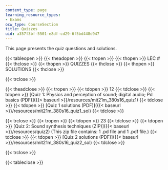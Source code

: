 ```yaml
---
content_type: page
learning_resource_types:
- Exams
ocw_type: CourseSection
title: Quizzes
uid: a357f3bf-5501-e8df-cd29-6f5bd448d947
---
```


This page presents the quiz questions and solutions.

{{< tableopen >}}
{{< theadopen >}}
{{< tropen >}}
{{< thopen >}}
LEC #
{{< thclose >}}
{{< thopen >}}
QUIZZES
{{< thclose >}}
{{< thopen >}}
SOLUTIONS
{{< thclose >}}

{{< trclose >}}

{{< theadclose >}}
{{< tropen >}}
{{< tdopen >}}
12
{{< tdclose >}}
{{< tdopen >}}
[Quiz 1: Physics and perception of sound; digital audio; Pd basics (PDF)]({{< baseurl >}}/resources/mit21m_380s16_quiz1)
{{< tdclose >}}
{{< tdopen >}}
[Quiz 1 solutions (PDF)]({{< baseurl >}}/resources/mit21m_380s16_quiz1_sol)
{{< tdclose >}}

{{< trclose >}}
{{< tropen >}}
{{< tdopen >}}
23
{{< tdclose >}}
{{< tdopen >}}
[Quiz 2: Sound synthesis techniques (ZIP)]({{< baseurl >}}/resources/quiz2) (This zip file contains: 1 .pd file and 1 .pdf file.)
{{< tdclose >}}
{{< tdopen >}}
[Quiz 2 solutions (PDF)]({{< baseurl >}}/resources/mit21m_380s16_quiz2_sol)
{{< tdclose >}}

{{< trclose >}}

{{< tableclose >}}
